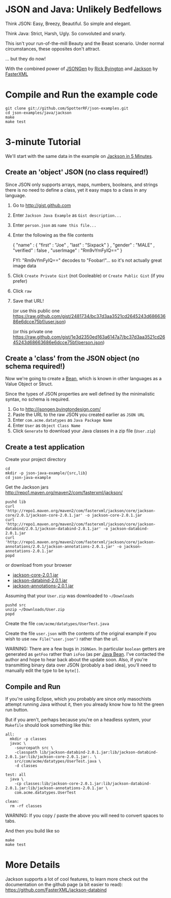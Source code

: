 JSON and Java: Unlikely Bedfellows
===

Think JSON: Easy, Breezy, Beautiful. So simple and elegant.

Think Java: Strict, Harsh, Ugly. So convoluted and snarly.

This isn't your run-of-the-mill Beauty and the Beast scenario.
Under normal circumstances, these opposites don't attract.

... but they do now!

With the combined power of [JSONGen](http://jsongen.byingtondesign.com/) by [Rick Byington](http://byingtondesign.com)
and [Jackson](http://wiki.fasterxml.com/JacksonInFiveMinutes) by [FasterXML](fasterxml.com)

Compile and Run the example code
===

    git clone git://github.com/SpotterRF/json-examples.git
    cd json-examples/java/jackson
    make
    make test

3-minute Tutorial
===

We'll start with the same data in the example on [Jackson in 5 Minutes](http://wiki.fasterxml.com/JacksonInFiveMinutes).

Create an 'object' JSON (no class required!)
---

Since JSON only supports arrays, maps, numbers, booleans, and strings there is no need to define a class, yet it easy maps to a class in any language.

  1. Go to <http://gist.github.com>
  2. Enter `Jackson Java Example` as `Gist description...`
  3. Enter `person.json` as `name this file...`
  4. Enter the following as the file contents

        {
            "name" : {
                "first" : "Joe"
              , "last" : "Sixpack"
            }
          , "gender" : "MALE"
          , "verified" : false
          , "userImage" : "Rm9vYmFyIQ=="
        }

      FYI: "Rm9vYmFyIQ==" decodes to "Foobar!"... so it's not actually great image data

  5. Click `Create Private Gist` (not Gooleable) or `Create Public Gist` (if you prefer)
  6. Click `raw`
  7. Save that URL!

      (or use this public one <https://raw.github.com/gist/2481734/bc37d3aa3521cd2645243d68663686e6dcce75bf/user.json>)

      (or this private one <https://raw.github.com/gist/1e3d2350ed163a6147a7/bc37d3aa3521cd2645243d68663686e6dcce75bf/person.json>)

Create a 'class' from the JSON object (no schema required!)
---

Now we're going to create a [Bean](http://en.wikipedia.org/wiki/JavaBeans#JavaBean_Example), which is known in other languages as a Value Object or Struct.

Since the types of JSON properties are well defined by the minimalistic syntax, no schema is required. 
    
  1. Go to <http://jsongen.byingtondesign.com/>
  2. Paste the URL to the raw JSON you created earlier as `JSON URL`
  3. Enter `com.acme.datatypes` as `Java Package Name`
  4. Enter `User` as `Object Class Name`
  5. Click `Generate` to download your Java classes in a zip file (`User.zip`)

Create a test application
---

Create your project directory

    cd
    mkdir -p json-java-example/{src,lib}
    cd json-java-example

Get the Jackson jars <http://repo1.maven.org/maven2/com/fasterxml/jackson/>

    pushd lib
    curl 'http://repo1.maven.org/maven2/com/fasterxml/jackson/core/jackson-core/2.0.1/jackson-core-2.0.1.jar' -o jackson-core-2.0.1.jar
    curl 'http://repo1.maven.org/maven2/com/fasterxml/jackson/core/jackson-databind/2.0.1/jackson-databind-2.0.1.jar' -o jackson-databind-2.0.1.jar
    curl 'http://repo1.maven.org/maven2/com/fasterxml/jackson/core/jackson-annotations/2.0.1/jackson-annotations-2.0.1.jar' -o jackson-annotations-2.0.1.jar
    popd

or download from your browser

  * [jackson-core-2.0.1.jar](http://repo1.maven.org/maven2/com/fasterxml/jackson/core/jackson-core/2.0.1/jackson-core-2.0.1.jar)
  * [jackson-databind-2.0.1.jar](http://repo1.maven.org/maven2/com/fasterxml/jackson/core/jackson-databind/2.0.1/jackson-databind-2.0.1.jar)
  * [jackson-annotations-2.0.1.jar](http://repo1.maven.org/maven2/com/fasterxml/jackson/core/jackson-annotations/2.0.1/jackson-annotations-2.0.1.jar)

Assuming that your `User.zip` was downloaded to `~/Downloads`

    pushd src
    unzip ~/Downloads/User.zip
    popd

Create the file `com/acme/datatypes/UserTest.java`

Create the file `user.json` with the contents of the original example if you wish to use `new File("user.json")` rather than the url.

WARNING: There are a few bugs in `JSONGen`. In particular `boolean` getters are generated as `getFoo` rather than `isFoo` (as per [Java Bean](http://en.wikipedia.org/wiki/JavaBeans#JavaBean_Example). I've contacted the author and hope to hear back about the update soon. Also, if you're transmitting binary data over JSON (probably a bad idea), you'll need to manually edit the type to be `byte[]`.

Compile and Run
---

If you're using Eclipse, which you probably are since only masochists attempt running Java without it, then you already know how to hit the green run button.

But if you aren't, perhaps because you're on a headless system, your `Makefile` should look something like this:

    all:
      mkdir -p classes
      javac \
        -sourcepath src \
        -classpath lib/jackson-databind-2.0.1.jar:lib/jackson-databind-2.0.1.jar:lib/jackson-core-2.0.1.jar:. \
        src/com/acme/datatypes/UserTest.java \
        -d classes

    test: all
      java \
        -cp classes:lib/jackson-core-2.0.1.jar:lib/jackson-databind-2.0.1.jar:lib/jackson-annotations-2.0.1.jar \
        com.acme.datatypes.UserTest

    clean:
      rm -rf classes

WARNING: If you copy / paste the above you will need to convert spaces to tabs.

And then you build like so

    make
    make test

More Details
===

Jackson supports a lot of cool features, to learn more check out the documentation on the github page (a bit easier to read): <https://github.com/FasterXML/jackson-databind>
